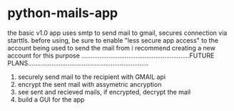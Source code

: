 # python-mails-app
the basic v1.0 app uses smtp to send mail to gmail, secures connection via starttls. 
before using, be sure to enable "less secure app access" to the account being used to send the mail from
i recommend creating a new account for this purpose
............................................................FUTURE PLANS...................................................................
1. securely send mail to the recipient with GMAIL api
2. encrypt the sent mail with assymetric ancryption 
3. see sent and recieved mails, if encrypted, decrypt the mail
4. build a GUI for the app

